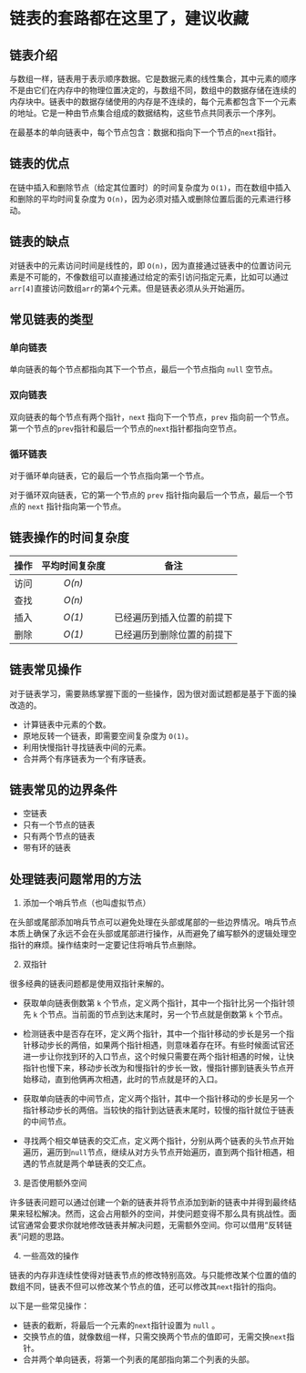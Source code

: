 # 链表的套路都在这里了，建议收藏

## 链表介绍

与数组一样，链表用于表示顺序数据。它是数据元素的线性集合，其中元素的顺序不是由它们在内存中的物理位置决定的，与数组不同，数组中的数据存储在连续的内存块中。链表中的数据存储使用的内存是不连续的，每个元素都包含下一个元素的地址。它是一种由节点集合组成的数据结构，这些节点共同表示一个序列。

在最基本的单向链表中，每个节点包含：数据和指向下一个节点的`next`指针。

## 链表的优点

在链中插入和删除节点（给定其位置时）的时间复杂度为 `O(1)`，而在数组中插入和删除的平均时间复杂度为 `O(n)`，因为必须对插入或删除位置后面的元素进行移动。

## 链表的缺点

对链表中的元素访问时间是线性的，即 `O(n)`，因为直接通过链表中的位置访问元素是不可能的，不像数组可以直接通过给定的索引访问指定元素，比如可以通过`arr[4]`直接访问数组`arr`的第`4`个元素。但是链表必须从头开始遍历。

## 常见链表的类型

### 单向链表

单向链表的每个节点都指向其下一个节点，最后一个节点指向 `null` 空节点。

### 双向链表

双向链表的每个节点有两个指针，`next` 指向下一个节点，`prev` 指向前一个节点。第一个节点的`prev`指针和最后一个节点的`next`指针都指向空节点。

### 循环链表

对于循环单向链表，它的最后一个节点指向第一个节点。

对于循环双向链表，它的第一个节点的 `prev` 指针指向最后一个节点，最后一个节点的 `next` 指针指向第一个节点。

## 链表操作的时间复杂度

| 操作 | 平均时间复杂度 | 备注 |
| :----: | :----: | :----: |
|访问|*O(n)*||
|查找|*O(n)*||
|插入|*O(1)*|已经遍历到插入位置的前提下|
|删除|*O(1)*|已经遍历到删除位置的前提下|


## 链表常见操作

对于链表学习，需要熟练掌握下面的一些操作，因为很对面试题都是基于下面的操改造的。

* 计算链表中元素的个数。
* 原地反转一个链表，即需要空间复杂度为 `O(1)`。
* 利用快慢指针寻找链表中间的元素。
* 合并两个有序链表为一个有序链表。

## 链表常见的边界条件

* 空链表
* 只有一个节点的链表
* 只有两个节点的链表
* 带有环的链表

## 处理链表问题常用的方法

1. 添加一个哨兵节点（也叫虚拟节点）

在头部或尾部添加哨兵节点可以避免处理在头部或尾部的一些边界情况。哨兵节点本质上确保了永远不会在头部或尾部进行操作，从而避免了编写额外的逻辑处理空指针的麻烦。操作结束时一定要记住将哨兵节点删除。


2. 双指针

很多经典的链表问题都是使用双指针来解的。

* 获取单向链表倒数第 `k` 个节点，定义两个指针，其中一个指针比另一个指针领先 `k` 个节点。当前面的节点到达末尾时，另一个节点就是倒数第 `k` 个节点。

* 检测链表中是否存在环，定义两个指针，其中一个指针移动的步长是另一个指针移动步长的两倍，如果两个指针相遇，则意味着存在环。有些时候面试官还进一步让你找到环的入口节点，这个时候只需要在两个指针相遇的时候，让快指针也慢下来，移动步长改为和慢指针的步长一致，慢指针挪到链表头节点开始移动，直到他俩再次相遇，此时的节点就是环的入口。

* 获取单向链表的中间节点，定义两个指针，其中一个指针移动的步长是另一个指针移动步长的两倍。当较快的指针到达链表末尾时，较慢的指针就位于链表的中间节点。

* 寻找两个相交单链表的交汇点，定义两个指针，分别从两个链表的头节点开始遍历，遍历到`null`节点，继续从对方头节点开始遍历，直到两个指针相遇，相遇的节点就是两个单链表的交汇点。

3. 是否使用额外空间

许多链表问题可以通过创建一个新的链表并将节点添加到新的链表中并得到最终结果来轻松解决。然而，这会占用额外的空间，并使问题变得不那么具有挑战性。面试官通常会要求你就地修改链表并解决问题，无需额外空间。你可以借用“反转链表”问题的思路。

4. 一些高效的操作

链表的内存非连续性使得对链表节点的修改特别高效。与只能修改某个位置的值的数组不同，链表不但可以修改某个节点的值，还可以修改其`next`指针的指向。

以下是一些常见操作：

* 链表的截断，将最后一个元素的`next`指针设置为 `null` 。
* 交换节点的值，就像数组一样，只需交换两个节点的值即可，无需交换`next`指针。 
* 合并两个单向链表，将第一个列表的尾部指向第二个列表的头部。







